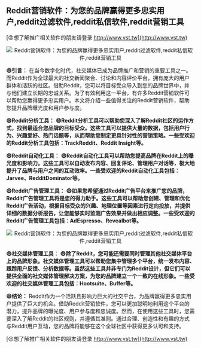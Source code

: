## **Reddit营销软件：为您的品牌赢得更多忠实用户,reddit过滤软件,reddit私信软件,reddit营销工具**

[😍想了解推广相关软件的朋友请登录 http://www.vst.tw](http://www.vst.tw)

 <center><img src="https://vst.tw/MP4/tuiguang/png/4.png" alt="Reddit营销软件：为您的品牌赢得更多忠实用户,reddit过滤软件,reddit私信软件,reddit营销工具"></center>

**😄引言：**
在当今数字化时代，社交媒体已成为品牌推广和营销的重要工具之一。而Reddit作为全球最大的社交新闻聚合、讨论和内容评价平台，拥有庞大的用户群体和活跃的社区。借助Reddit，您可以将目标受众导入到您的品牌世界中，并与他们建立长期的忠诚关系。为了有效利用这一平台，有许多Reddit营销软件可以帮助您赢得更多忠实用户。本文将介绍一些值得关注的Reddit营销软件，帮助您提升品牌曝光度和用户参与度。

**😄Reddit分析工具：**
**😄Reddit分析工具可以帮助您深入了解Reddit社区的运作方式，找到最适合您品牌的目标受众。这些工具可以提供大量的数据，包括用户行为、兴趣爱好、热门话题等，从而帮助您制定更具针对性的营销策略。一些受欢迎的Reddit分析工具包括：TrackReddit、Reddit Insight等。**

**😄Reddit自动化工具：**
**😄Reddit自动化工具可以帮助您提高品牌在Reddit上的曝光度和影响力。这些工具可以自动发布内容、回复评论、管理用户对话等，极大地提升了品牌与用户之间的互动效率。一些受欢迎的Reddit自动化工具包括：Jarvee、RedditDominator等。**

**😄Reddit广告管理工具：**
**😄如果您希望通过Reddit广告平台来推广您的品牌，Reddit广告管理工具将是您的得力助手。这些工具可以帮助您创建、管理和优化Reddit广告活动，根据目标受众的兴趣、地理位置等因素进行定向投放，并提供详细的数据分析报告，让您能够实时监测广告效果并做出相应调整。一些受欢迎的Reddit广告管理工具包括：AdEspresso、Revealbot等。**

 <center><img src="https://vst.tw/MP4/tuiguang/png/5.png" alt="Reddit营销软件：为您的品牌赢得更多忠实用户,reddit过滤软件,reddit私信软件,reddit营销工具"></center>

**😄社交媒体管理工具：**
**😄除了Reddit，您可能还需要同时管理其他社交媒体平台上的品牌形象。社交媒体管理工具可以帮助您集中管理多个平台，统一发布内容、跟踪用户反馈、分析数据等。虽然这些工具并非专门为Reddit设计，但它们可以提供全面的社交媒体管理解决方案，为您的品牌建立一个一致的在线形象。一些受欢迎的社交媒体管理工具包括：Hootsuite、Buffer等。**

**😄结论：**
Reddit作为一个活跃且影响力巨大的社交平台，为品牌赢得更多忠实用户提供了巨大的机会。借助Reddit营销软件，您可以更加聪明地利用这个平台的潜力，提升品牌的曝光度、用户参与度和忠诚度。然而，在使用这些工具时，您需要深入了解Reddit的社区规则，并遵循其准则。通过合理、创造性和有趣的方式与Reddit用户互动，您的品牌将能够在这个全球社区中获得更多认可和支持。

[😍想了解推广相关软件的朋友请登录 http://www.vst.tw](http://www.vst.tw)



